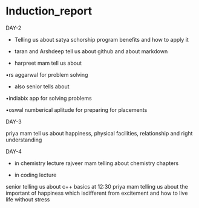 # Induction_report
DAY-2

* Telling us about satya schorship program benefits and how to apply it
  
* taran and Arshdeep tell us about github and about markdown
  
* harpreet mam tell us about

•rs aggarwal for problem solving 

* also senior tells about
 
•indiabix app for solving problems

•oswal numberical aplitude for 
preparing for placements

DAY-3

priya mam tell us about happiness, physical facilities, relationship and right understanding 

DAY-4

 * in chemistry lecture 
rajveer mam telling about chemistry chapters 

 * in coding lecture 

  senior telling us about c++ basics 
at 12:30 priya mam telling us about
the important of happiness which isdifferent from excitement and how to live life without stress 
